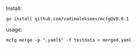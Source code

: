 Install:

`go install github.com/vadimalekseev/mcfg@v0.0.1`

usage:

`mcfg merge -p ".yaml$" -f testdata > merged.yaml`
